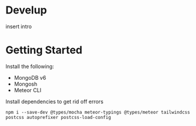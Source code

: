 # Develup

insert intro

# Getting Started

Install the following:

- MongoDB v6
- Mongosh
- Meteor CLI

Install dependencies to get rid off errors

```
npm i --save-dev @types/mocha meteor-typings @types/meteor tailwindcss postcss autoprefixer postcss-load-config
```
